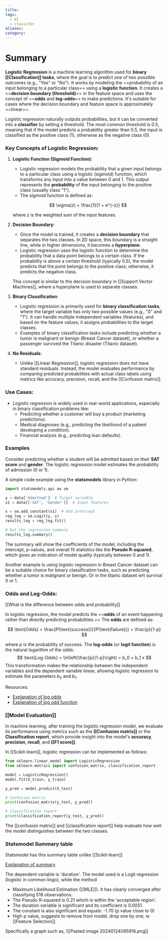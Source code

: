 ```yaml
---
title: 
tags:
  - ml
  - classifer
aliases: 
category:
---
```

# Summary

**Logistic Regression** is a machine learning algorithm used for **binary [[Classification]] tasks**, where the goal is to predict one of two possible outcomes (e.g., "Yes" or "No").  It works by modeling the ==probability of an input belonging to a particular class== using a **logistic function**.  It creates a ==**decision boundary (threshold)**== in the feature space and uses the concept of ==**odds** and **log-odds**== to make predictions. It's suitable for cases where the decision boundary and feature space is approximately ==linear==.

Logistic regression naturally outputs probabilities, but it can be converted into a **classifier** by setting a threshold. The most common threshold is 0.5, meaning that if the model predicts a probability greater than 0.5, the input is classified as the positive class (1), otherwise as the negative class (0).

### Key Concepts of Logistic Regression:

1. **Logistic Function (Sigmoid Function)**:
   - Logistic regression models the probability that a given input belongs to a particular class using a logistic (sigmoid) function, which transforms any input into a value between 0 and 1. This output represents the **probability** of the input belonging to the positive class (usually class "1").
   - The sigmoid function is defined as:

   $$ \sigma(z) = \frac{1}{1 + e^{-z}} $$

   where $z$ is the weighted sum of the input features.

2. **Decision Boundary**:

   - Once the model is trained, it creates a **decision boundary** that separates the two classes. In 2D space, this boundary is a straight line, while in higher dimensions, it becomes a **hyperplane**.
   - Logistic regression uses the logistic function to determine the probability that a data point belongs to a certain class. If the probability is above a certain threshold (typically 0.5), the model predicts that the point belongs to the positive class; otherwise, it predicts the negative class.

   This concept is similar to the decision boundary in [[Support Vector Machines]], where a hyperplane is used to separate classes.

3. **Binary Classification**:
   - Logistic regression is primarily used for **binary classification tasks**, where the target variable has only two possible values (e.g., "0" and "1"). It can handle multiple independent variables (features), and based on the feature values, it assigns probabilities to the target classes.
   - Examples of binary classification tasks include predicting whether a tumor is malignant or benign (Breast Cancer dataset), or whether a passenger survived the Titanic disaster (Titanic dataset).

4. **No Residuals**:
   - Unlike [[Linear Regression]], logistic regression does not have standard residuals. Instead, the model evaluates performance by comparing predicted probabilities with actual class labels using metrics like accuracy, precision, recall, and the [[Confusion matrix]].

### Use Cases:
- Logistic regression is widely used in real-world applications, especially in binary classification problems like:
  - Predicting whether a customer will buy a product (marketing predictions).
  - Medical diagnoses (e.g., predicting the likelihood of a patient developing a condition).
  - Financial analysis (e.g., predicting loan defaults).
### Examples

Consider predicting whether a student will be admitted based on their **SAT score** and **gender**. The logistic regression model estimates the probability of admission (0 or 1).

A simple code example using the **statsmodels** library in Python:

```python
import statsmodels.api as sm

y = data['Admitted']  # Target variable
x1 = data[['SAT', 'Gender']]  # Input features

x = sm.add_constant(x1)  # Add intercept
reg_log = sm.Logit(y, x)
results_log = reg_log.fit()

# Get the regression summary
results_log.summary()
```

The summary will show the coefficients of the model, including the intercept, p-values, and overall fit statistics like the **Pseudo R-squared**, which gives an indication of model quality (typically between 0 and 1).

Another example is using logistic regression in Breast Cancer dataset can be a suitable choice for binary classification tasks, such as predicting whether a tumor is malignant or benign. Or in the titanic dataset wrt survival 0 or 1.

### Odds and Log-Odds:

[[What is the difference between odds and probability]]

In logistic regression, the model predicts the ==**odds** of an event happening rather than directly predicting probabilities.== The **odds** are defined as:

$$ \text{Odds} = \frac{P(\text{success})}{P(\text{failure})} = \frac{p}{1-p} $$

  where $p$ is the probability of success. The **log-odds** (or **logit function**) is the natural logarithm of the odds:
  $$ \text{Log-Odds} = \ln\left(\frac{p}{1-p}\right) = b_0 + b_1 x $$
  This transformation makes the relationship between the independent variables and the dependent variable linear, allowing logistic regression to estimate the parameters $b_0$ and $b_1$.

Resources:
- [Explanation of log odds](https://www.youtube.com/watch?v=ARfXDSkQf1Y)
- [Explanation of log odd function](https://www.youtube.com/watch?v=fJ53tIDbvTM)

### [[Model Evaluation]]

In machine learning, after training the logistic regression model, we evaluate its performance using metrics such as the **[[Confusion matrix]]** or the **Classification report**, which provide insight into the model's **accuracy**, **precision**, **recall**, and **[[F1 score]]**.

In [[Scikit-learn]], logistic regression can be implemented as follows:

```python
from sklearn.linear_model import LogisticRegression
from sklearn.metrics import confusion_matrix, classification_report

model = LogisticRegression()
model.fit(X_train, y_train)

y_pred = model.predict(X_test)

# Confusion matrix
print(confusion_matrix(y_test, y_pred))

# Classification report
print(classification_report(y_test, y_pred))
```

The [[confusion matrix]] and [[classification report]] help evaluate how well the model distinguishes between the two classes.

### Statsmodel Summary table

Statsmodel has this summary table unlike [[Scikit-learn]]

[Explanation of summary](https://youtu.be/JwUj5M8QY4U?t=658)

The dependent variable is 'duration'. The model used is a Logit regression (logistic in common lingo), while the method 
- Maximum Likelihood Estimation ([[MLE]]). It has clearly converged after classifying 518 observations.
- The Pseudo R-squared is 0.21 which is within the 'acceptable region'.
- The duration variable is significant and its coefficient is 0.0051.
- The constant is also significant and equals: -1.70 (p value close to 0)
- High p value, suggests to remove from model, drop one by one, ie [[Feature Selection]].

Specifically a graph such as,
![[Pasted image 20240124095916.png]]

